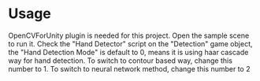 # Usage
OpenCVForUnity plugin is needed for this project.
Open the sample scene to run it. Check the "Hand Detector" script on the "Detection" game object, the "Hand Detection Mode" is default to 0, means it is using haar cascade way for hand detection. To switch to contour based way, change this number to 1. To switch to neural network method, change this number to 2